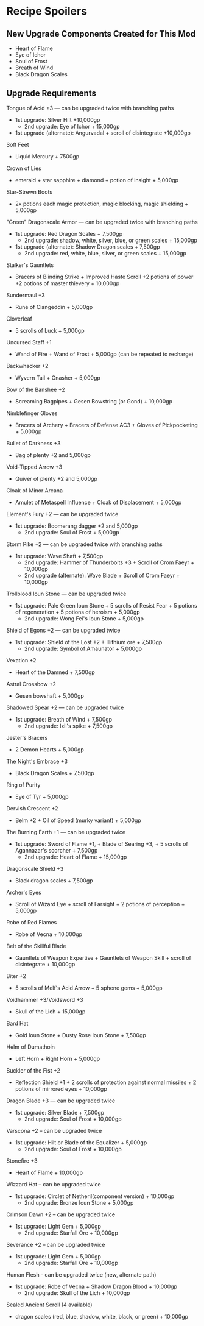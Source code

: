 # Recipe Spoilers

## New Upgrade Components Created for This Mod

- Heart of Flame
- Eye of Ichor
- Soul of Frost
- Breath of Wind
- Black Dragon Scales

## Upgrade Requirements

Tongue of Acid +3 — can be upgraded twice with branching paths
- 1st upgrade: Silver Hilt +10,000gp
  - 2nd upgrade: Eye of Ichor + 15,000gp
- 1st upgrade (alternate): Angurvadal + scroll of disintegrate +10,000gp

Soft Feet
- Liquid Mercury + 7500gp

Crown of Lies
- emerald + star sapphire + diamond + potion of insight + 5,000gp

Star-Strewn Boots
- 2x potions each magic protection, magic blocking, magic shielding + 5,000gp

"Green" Dragonscale Armor — can be upgraded twice with branching paths
- 1st upgrade: Red Dragon Scales + 7,500gp
  - 2nd upgrade: shadow, white, silver, blue, or green scales + 15,000gp
- 1st upgrade (alternate): Shadow Dragon scales + 7,500gp
  - 2nd upgrade: red, white, blue, silver, or green scales + 15,000gp

Stalker's Gauntlets
- Bracers of Blinding Strike + Improved Haste Scroll +2 potions of power +2 potions of master thievery + 10,000gp

Sundermaul +3
- Rune of Clangeddin + 5,000gp

Cloverleaf
- 5 scrolls of Luck + 5,000gp

Uncursed Staff +1
- Wand of Fire + Wand of Frost + 5,000gp (can be repeated to recharge)

Backwhacker +2
- Wyvern Tail + Gnasher + 5,000gp

Bow of the Banshee +2
- Screaming Bagpipes + Gesen Bowstring (or Gond) + 10,000gp

Nimblefinger Gloves
- Bracers of Archery + Bracers of Defense AC3 + Gloves of Pickpocketing + 5,000gp

Bullet of Darkness +3
- Bag of plenty +2 and 5,000gp

Void-Tipped Arrow +3
- Quiver of plenty +2 and 5,000gp

Cloak of Minor Arcana
- Amulet of Metaspell Influence + Cloak of Displacement + 5,000gp

Element's Fury +2 — can be upgraded twice
- 1st upgrade: Boomerang dagger +2 and 5,000gp
  - 2nd upgrade: Soul of Frost + 5,000gp

Storm Pike +2 — can be upgraded twice with branching paths
- 1st upgrade: Wave Shaft + 7,500gp
  - 2nd upgrade: Hammer of Thunderbolts +3 + Scroll of Crom Faeyr + 10,000gp
  - 2nd upgrade (alternate): Wave Blade + Scroll of Crom Faeyr + 10,000gp

Trollblood Ioun Stone — can be upgraded twice
- 1st upgrade: Pale Green Ioun Stone + 5 scrolls of Resist Fear + 5 potions of regeneration + 5 potions of heroism + 5,000gp
  - 2nd upgrade: Wong Fei's Ioun Stone + 5,000gp

Shield of Egons +2 — can be upgraded twice
- 1st upgrade: Shield of the Lost +2 + Illithium ore + 7,500gp
  - 2nd upgrade: Symbol of Amaunator + 5,000gp

Vexation +2
- Heart of the Damned + 7,500gp

Astral Crossbow +2
- Gesen bowshaft + 5,000gp

Shadowed Spear +2 — can be upgraded twice
- 1st upgrade: Breath of Wind + 7,500gp
  - 2nd upgrade: Ixil's spike + 7,500gp

Jester's Bracers
- 2 Demon Hearts + 5,000gp

The Night's Embrace +3
- Black Dragon Scales + 7,500gp

Ring of Purity
- Eye of Tyr + 5,000gp

Dervish Crescent +2
- Belm +2 + Oil of Speed (murky variant) + 5,000gp

The Burning Earth +1 — can be upgraded twice
- 1st upgrade: Sword of Flame +1, + Blade of Searing +3, + 5 scrolls of Agannazar's scorcher + 7,500gp
  - 2nd upgrade: Heart of Flame + 15,000gp

Dragonscale Shield +3
- Black dragon scales + 7,500gp

Archer's Eyes
- Scroll of Wizard Eye + scroll of Farsight + 2 potions of perception + 5,000gp

Robe of Red Flames
- Robe of Vecna + 10,000gp

Belt of the Skillful Blade
- Gauntlets of Weapon Expertise + Gauntlets of Weapon Skill + scroll of disintegrate + 10,000gp

Biter +2
- 5 scrolls of Melf's Acid Arrow + 5 sphene gems + 5,000gp

Voidhammer +3/Voidsword +3
- Skull of the Lich + 15,000gp

Bard Hat
- Gold Ioun Stone + Dusty Rose Ioun Stone + 7,500gp

Helm of Dumathoin
- Left Horn + Right Horn + 5,000gp

Buckler of the Fist +2
- Reflection Shield +1 + 2 scrolls of protection against normal missiles + 2 potions of mirrored eyes + 10,000gp

Dragon Blade +3 — can be upgraded twice
- 1st upgrade: Silver Blade + 7,500gp
  - 2nd upgrade: Soul of Frost + 10,000gp
  
Varscona +2 – can be upgraded twice
- 1st upgrade: Hilt or Blade of the Equalizer + 5,000gp
  - 2nd upgrade: Soul of Frost + 10,000gp
  
Stonefire +3
- Heart of Flame + 10,000gp

Wizzard Hat – can be upgraded twice
- 1st upgrade: Circlet of Netheril(component version) + 10,000gp
  - 2nd upgrade: Bronze Ioun Stone + 5,000gp
  
Crimson Dawn +2 – can be upgraded twice
- 1st upgrade: Light Gem + 5,000gp
  - 2nd upgrade: Starfall Ore + 10,000gp
  
Severance +2 – can be upgraded twice
- 1st upgrade: Light Gem + 5,000gp
  - 2nd upgrade: Starfall Ore + 10,000gp
  
Human Flesh - can be upgraded twice (new, alternate path)
- 1st upgrade: Robe of Vecna + Shadow Dragon Blood + 10,000gp
  - 2nd upgrade: Skull of the Lich + 10,000gp
  
Sealed Ancient Scroll (4 available)
- dragon scales (red, blue, shadow, white, black, or green) + 10,000gp
  
